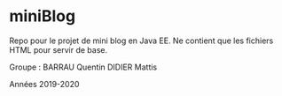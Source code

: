 # miniBlog
Repo pour le projet de mini blog en Java EE.
Ne contient que les fichiers HTML pour servir de base.

Groupe :
BARRAU Quentin
DIDIER Mattis

Années 2019-2020

